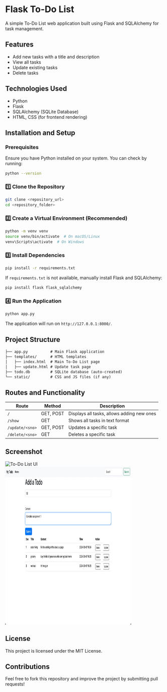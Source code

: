 # Flask To-Do List

A simple To-Do List web application built using Flask and SQLAlchemy for task management.

## Features
- Add new tasks with a title and description
- View all tasks
- Update existing tasks
- Delete tasks

## Technologies Used
- Python
- Flask
- SQLAlchemy (SQLite Database)
- HTML, CSS (for frontend rendering)

## Installation and Setup

### Prerequisites
Ensure you have Python installed on your system. You can check by running:
```sh
python --version
```

### 1️⃣ Clone the Repository
```sh
git clone <repository_url>
cd <repository_folder>
```

### 2️⃣ Create a Virtual Environment (Recommended)
```sh
python -m venv venv
source venv/bin/activate  # On macOS/Linux
venv\Scripts\activate  # On Windows
```

### 3️⃣ Install Dependencies
```sh
pip install -r requirements.txt
```
If `requirements.txt` is not available, manually install Flask and SQLAlchemy:
```sh
pip install flask flask_sqlalchemy
```

### 4️⃣ Run the Application
```sh
python app.py
```
The application will run on `http://127.0.0.1:8000/`.

## Project Structure
```
├── app.py          # Main Flask application
├── templates/      # HTML templates
│   ├── index.html  # Main To-Do List page
│   ├── update.html # Update task page
├── todo.db         # SQLite database (auto-created)
└── static/         # CSS and JS files (if any)
```

## Routes and Functionality
| Route | Method | Description |
|--------|--------|--------------------------|
| `/` | GET, POST | Displays all tasks, allows adding new ones |
| `/show` | GET | Shows all tasks in text format |
| `/update/<sno>` | GET, POST | Updates a specific task |
| `/delete/<sno>` | GET | Deletes a specific task |

## Screenshot
![To-Do List UI](./screenshot.png)
<img src="/working1.png" alt="adding" width="400" height="500">

## License
This project is licensed under the MIT License.

## Contributions
Feel free to fork this repository and improve the project by submitting pull requests!

